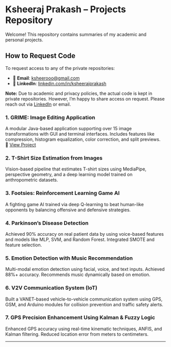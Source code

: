 # Ksheeraj Prakash – Projects Repository

Welcome! This repository contains summaries of my academic and personal projects.

## How to Request Code

To request access to any of the private repositories:

- 📧 **Email**: ksheerooo@gmail.com  
- 💼 **LinkedIn**: [linkedin.com/in/ksheerajprakash](https://linkedin.com/in/ksheerajprakash)

**Note:** Due to academic and privacy policies, the actual code is kept in private repositories. However, I’m happy to share access on request. Please reach out via [LinkedIn](https://linkedin.com/in/your-profile) or email.

### 1. **GRIME: Image Editing Application**  
A modular Java-based application supporting over 15 image transformations with GUI and terminal interfaces. Includes features like compression, histogram equalization, color correction, and split previews.  
🔗 [View Project](https://github.com/KsheerajP/Image-Editing-Application)  

### 2. **T-Shirt Size Estimation from Images**  
Vision-based pipeline that estimates T-shirt sizes using MediaPipe, perspective geometry, and a deep learning model trained on anthropometric datasets.  

### 3. **Footsies: Reinforcement Learning Game AI**  
A fighting game AI trained via deep Q-learning to beat human-like opponents by balancing offensive and defensive strategies.  

### 4. **Parkinson’s Disease Detection**  
Achieved 90% accuracy on real patient data by using voice-based features and models like MLP, SVM, and Random Forest. Integrated SMOTE and feature selection.  

### 5. **Emotion Detection with Music Recommendation**  
Multi-modal emotion detection using facial, voice, and text inputs. Achieved 88%+ accuracy. Recommends music dynamically based on emotion.  

### 6. **V2V Communication System (IoT)**  
Built a VANET-based vehicle-to-vehicle communication system using GPS, GSM, and Arduino modules for collision prevention and traffic safety alerts.  

### 7. **GPS Precision Enhancement Using Kalman & Fuzzy Logic**  
Enhanced GPS accuracy using real-time kinematic techniques, ANFIS, and Kalman filtering. Reduced location error from meters to centimeters.  

---

